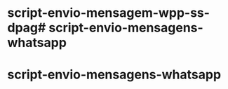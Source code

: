 # script-envio-mensagem-wpp-ss-dpag# script-envio-mensagens-whatsapp
# script-envio-mensagens-whatsapp
